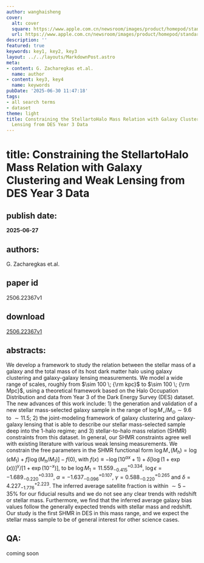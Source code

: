 ```yaml
---
author: wanghaisheng
cover:
  alt: cover
  square: https://www.apple.com.cn/newsroom/images/product/homepod/standard/Apple-HomePod-hero-230118_big.jpg.large_2x.jpg
  url: https://www.apple.com.cn/newsroom/images/product/homepod/standard/Apple-HomePod-hero-230118_big.jpg.large_2x.jpg
description: ''
featured: true
keywords: key1, key2, key3
layout: ../../layouts/MarkdownPost.astro
meta:
- content: G. Zacharegkas et.al.
  name: author
- content: key3, key4
  name: keywords
pubDate: '2025-06-30 11:47:18'
tags:
- all search terms
- dataset
theme: light
title: Constraining the StellartoHalo Mass Relation with Galaxy Clustering and Weak
  Lensing from DES Year 3 Data
---
```


# title: Constraining the StellartoHalo Mass Relation with Galaxy Clustering and Weak Lensing from DES Year 3 Data 
## publish date: 
**2025-06-27** 
## authors: 
  G. Zacharegkas et.al. 
## paper id
2506.22367v1
## download
[2506.22367v1](http://arxiv.org/abs/2506.22367v1)
## abstracts:
We develop a framework to study the relation between the stellar mass of a galaxy and the total mass of its host dark matter halo using galaxy clustering and galaxy-galaxy lensing measurements. We model a wide range of scales, roughly from $\sim 100 \; {\rm kpc}$ to $\sim 100 \; {\rm Mpc}$, using a theoretical framework based on the Halo Occupation Distribution and data from Year 3 of the Dark Energy Survey (DES) dataset. The new advances of this work include: 1) the generation and validation of a new stellar mass-selected galaxy sample in the range of $\log M_\star/M_\odot \sim 9.6$ to $\sim 11.5$; 2) the joint-modeling framework of galaxy clustering and galaxy-galaxy lensing that is able to describe our stellar mass-selected sample deep into the 1-halo regime; and 3) stellar-to-halo mass relation (SHMR) constraints from this dataset. In general, our SHMR constraints agree well with existing literature with various weak lensing measurements. We constrain the free parameters in the SHMR functional form $\log M_\star (M_h) = \log(\epsilon M_1) + f\left[ \log\left( M_h / M_1 \right) \right] - f(0)$, with $f(x) \equiv -\log(10^{\alpha x}+1) + \delta [\log(1+\exp(x))]^\gamma / [1+\exp(10^{-x})]$, to be $\log M_1 = 11.559^{+0.334}_{-0.415}$, $\log \epsilon = -1.689^{+0.333}_{-0.220}$, $\alpha = -1.637^{+0.107}_{-0.096}$, $\gamma = 0.588^{+0.265}_{-0.220}$ and $\delta = 4.227^{+2.223}_{-1.776}$. The inferred average satellite fraction is within $\sim 5-35\%$ for our fiducial results and we do not see any clear trends with redshift or stellar mass. Furthermore, we find that the inferred average galaxy bias values follow the generally expected trends with stellar mass and redshift. Our study is the first SHMR in DES in this mass range, and we expect the stellar mass sample to be of general interest for other science cases.
## QA:
coming soon
